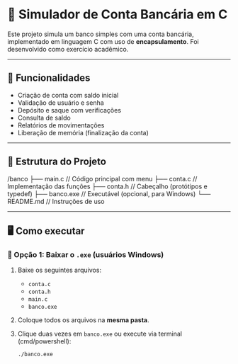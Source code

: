 # 🏦 Simulador de Conta Bancária em C

Este projeto simula um banco simples com uma conta bancária, implementado em linguagem C com uso de **encapsulamento**. Foi desenvolvido como exercício acadêmico.

---

## 🧩 Funcionalidades

- Criação de conta com saldo inicial
- Validação de usuário e senha
- Depósito e saque com verificações
- Consulta de saldo
- Relatórios de movimentações
- Liberação de memória (finalização da conta)

---

## 📁 Estrutura do Projeto	

/banco
├── main.c // Código principal com menu
├── conta.c // Implementação das funções
├── conta.h // Cabeçalho (protótipos e typedef)
├── banco.exe // Executável (opcional, para Windows)
└── README.md // Instruções de uso


---

## 🖥️ Como executar

### 🔹 Opção 1: Baixar o `.exe` (usuários Windows)

1. Baixe os seguintes arquivos:
   - `conta.c`
   - `conta.h`
   - `main.c`
   - `banco.exe`

2. Coloque todos os arquivos na **mesma pasta**.

3. Clique duas vezes em `banco.exe` ou execute via terminal (cmd/powershell):

   ```cmd
   ./banco.exe


